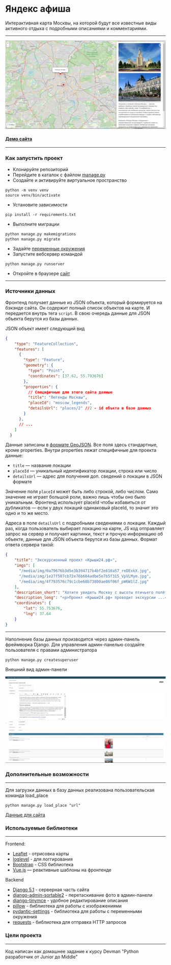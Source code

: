 # Яндекс афиша

Интерактивная карта Москвы, на которой будут все известные виды активного 
отдыха с подробными описаниями и комментариями.

---

![Сайт](sources/site.jpg)


#### [Демо сайта](https://pvladimirs.pythonanywhere.com/)

---

### Как запустить проект

* Клонируйте репозиторий
* Перейдите в каталок с файлом [manage.py](manage.py)
* Создайте и активируйте виртуальное пространство
```
python -m venv venv
source venv/bin/activate
```
* Установите зависимости
```
pip install -r requirements.txt
```
* Выполните миграции
```
python manage.py makemigrations
python manage.py migrate
```
* Задайте [переменные окружения](.env.example)
* Запустите вебсервер командой
```
python manage.py runserver
```
* Откройте в браузере [сайт](http://127.0.0.1:8000/)

---

### Источники данных

Фронтенд получает данные из JSON объекта, который формируется на бэкэнде сайта. 
Он содержит полный список объектов на карте. И передается внутрь 
тега ```script```. В свою очередь данные для JSON объекта берутся из базы данных.

JSON объект имеет следующий вид
```json
{
    "type": "FeatureCollection",
    "features": [
      {
        "type": "Feature",
        "geometry": {
          "type": "Point",
          "coordinates": [37.62, 55.793676]
        },
        "properties": {
          // Специфичные для этого сайта данные
          "title": "Легенды Москвы",
          "placeId": "moscow_legends",
          "detailsUrl": "places/2" //2 - id объкта в базе данных
        }
      },
      // ...
    ]
  }
```
Данные записаны в [формате GeoJSON](https://ru.wikipedia.org/wiki/GeoJSON). Все поля здесь стандартные, 
кроме properties. Внутри properties лежат специфичные для проекта данные:

* ```title``` — название локации
* ```placeId``` — уникальный идентификатор локации, строка или число
* ```detailsUrl``` — адрес для получения доп. сведений о локации в JSON формате

Значение поля ```placeId``` может быть либо строкой, либо числом. Само значение не играет большой роли, 
важно лишь чтобы оно было уникальным. Фронтенд использует placeId чтобы избавиться от дубликатов — 
если у двух локаций одинаковый placeId, то значит это одно и то же место.

Адреса в поле ```detailsUrl``` c подробными сведениями о локации. 
Каждый раз, когда пользователь выбирает локацию на карте, JS код отправляет запрос на сервер и получает 
картинки, текст и прочую информацию об объекте, данные для JSON объекта берутся из базы данных. 
Формат ответа сервера такой:

```json
{
    "title": "Экскурсионный проект «Крыши24.рф»",
    "imgs": [
      "/media/img/0a79676b3d5e3b394717b4bf2e610a57_reDExkX.jpg",
      "/media/img/1e27f507cb72e76b604adbe5e7b5f315_VpVLMym.jpg",
      "/media/img/4f793576c79c1cbe68b73800ae06f06f_pW6W1lZ.jpg"
    ],
    "description_short": "Хотите увидеть Москву с высоты птичьего полёта?",
    "description_long": "<p>Проект «Крыши24.рф» проводит экскурсии ...</p>",
    "coordinates": {
        "lat": 55.753676,
        "lng": 37.64
    }
}
```
---
Наполнение базы данных производится через админ-панель фреймворка Django.
Для управления админ-панелью создайте пользователя с правами администратора
```
python manage.py createsuperuser
```

Внешний вид админ-панели

![Админ-панель](sources/admin.jpg)


### Дополнительные возможности

---

Для загрузки данных в базу данных реализована пользовательская команда load_place
```
python manage.py load_place "url"
```

[Данные для сайта](https://github.com/devmanorg/where-to-go-places/tree/master/places)

### Используемые библиотеки

---

Frontend:
* [Leaflet](https://leafletjs.com) - отрисовка карты
* [loglevel](https://www.npmjs.com/package/loglevel) - для логгирования
* [Bootstrap](https://getbootstrap.com/) - CSS библиотека
* [Vue.js](https://ru.vuejs.org/) — реактивные шаблоны на фронтенде

Backend
* [Django 5.1]() - серверная часть сайта
* [django-admin-sortable2](https://django-admin-sortable2.readthedocs.io/en/latest/) - 
перетаскивание фото в админ-панели 
* [django-tinymce](https://django-tinymce.readthedocs.io/en/latest/) - удобное редактирование 
описания
* [pillow](https://pillow.readthedocs.io/en/stable/) - библиотека для работы с изображениями
* [pydantic-settings](https://docs.pydantic.dev/latest/concepts/pydantic_settings/) - 
библиотека для работы с переменными окружения
* [requests](https://requests.readthedocs.io/en/latest/) - библиотека для отправка HTTP запросов

### Цели проекта

---

Код написан как домашнее задание к курсу Devman "Python разработчик от Junior до Middle"

